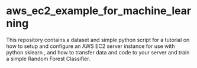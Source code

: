 # aws_ec2_example_for_machine_learning
This repository contains a dataset and simple python script for a tutorial on how to setup and configure an AWS  EC2 server instance for use with python sklearn , and how to transfer data and code to your server and train a simple Random Forest Classifier.
